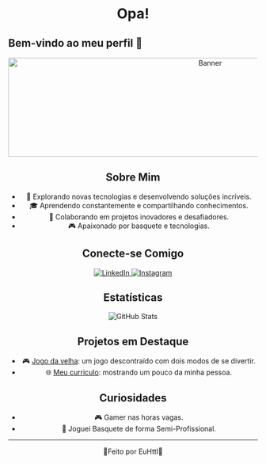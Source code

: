 # <div align="center">Opa! 
## Bem-vindo ao meu perfil 🚀</div>

<div align="center">
<img src="https://images.pexels.com/photos/270348/pexels-photo-270348.jpeg" alt="Banner" width="800" height="200">
</div>

## <div align="center">Sobre Mim</div>

<div align="center">
<ul style="text-decoration: none;">
  <li>🚀 Explorando novas tecnologias e desenvolvendo soluções incríveis.</li>
  <li>🎓 Aprendendo constantemente e compartilhando conhecimentos.</li>
  <li>💼 Colaborando em projetos inovadores e desafiadores.</li>
  <li>🎮 Apaixonado por basquete e tecnologias.</li>
</ul>
</div>

## <div align="center">Conecte-se Comigo</div>

<div align="center">
  <a href="https://www.linkedin.com/in/hyttalo-costa-1991841b2/">
    <img src="https://img.shields.io/badge/LinkedIn-000?style=for-the-badge&logo=linkedin&logoColor=0E76A8" alt="LinkedIn">
  </a>
  <a href="https://www.instagram.com/eu.httl/">
    <img src="https://img.shields.io/badge/Instagram-000?style=for-the-badge&logo=instagram&logoColor=E4405F" alt="Instagram">
  </a>
</div>

## <div align="center">Estatísticas</div>

<div align="center">
  <img src="https://github-readme-stats.vercel.app/api?username=EuHttl&show_icons=true&theme=radical" alt="GitHub Stats">
</div>

## <div align="center">Projetos em Destaque</div>

<div align="center">
  <ul>
    <li>🎮 <a href="https://github.com/EuHttl/jogodavelha">Jogo da velha</a>: um jogo descontraído com dois modos de se divertir.</li>
    <li>🌐 <a href="https://github.com/EuHttl/Curriculo-Responsivo">Meu curriculo</a>: mostrando um pouco da minha pessoa.</li>
  </ul>
</div>

## <div align="center">Curiosidades</div>

<div align="center">
  <ul>
    <li>🎮 Gamer nas horas vagas.</li>
    <li>🏀 Joguei Basquete de forma Semi-Profissional.</li>
  </ul>
</div>

<hr>

<div align="center">
  🤘Feito por EuHttl🤘
</div>
